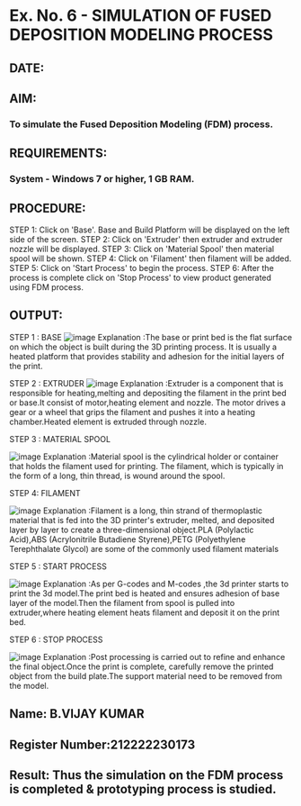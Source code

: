 # Ex. No. 6 - SIMULATION OF FUSED DEPOSITION MODELING PROCESS

## DATE: 

## AIM:

### To simulate the Fused Deposition Modeling (FDM) process.

## REQUIREMENTS:

### System - Windows 7 or higher, 1 GB RAM.

## PROCEDURE:
 STEP 1: Click on 'Base'. Base and Build Platform will be displayed on the left side of the screen.
 STEP 2: Click on 'Extruder' then extruder and extruder nozzle will be displayed.
 STEP 3: Click on 'Material Spool' then material spool will be shown.
 STEP 4: Click on 'Filament' then filament will be added.
 STEP 5: Click on 'Start Process' to begin the process.
 STEP 6: After the process is complete click on 'Stop Process' to view product generated using FDM process.

## OUTPUT:
STEP 1 : BASE
![image](https://github.com/VIJAYKUMAR22007124/Ex.-No---6.-SIMULATION-OF-FUSED-DEPOSITION-MODELING-PROCESS/assets/119657657/d04433a4-74e1-44c7-856f-2eb9533f3a69)
Explanation :The base or print bed is the flat surface on which the object is built during the 3D printing process. It is usually a heated platform that provides stability and adhesion for the initial layers of the print.

STEP 2 : EXTRUDER
![image](https://github.com/VIJAYKUMAR22007124/Ex.-No---6.-SIMULATION-OF-FUSED-DEPOSITION-MODELING-PROCESS/assets/119657657/1f73f203-0ebd-42fe-bb47-ddc67bd8daec)
Explanation :Extruder is a component that is responsible for heating,melting and depositing the filament in the print bed or base.It consist of motor,heating element and nozzle. The motor drives a gear or a wheel that grips the filament and pushes it into a heating chamber.Heated element is extruded through nozzle.

STEP 3 : MATERIAL SPOOL

![image](https://github.com/VIJAYKUMAR22007124/Ex.-No---6.-SIMULATION-OF-FUSED-DEPOSITION-MODELING-PROCESS/assets/119657657/fa0f2662-bcae-4de0-9680-3241cc18b675)
Explanation :Material spool is the cylindrical holder or container that holds the filament used for printing. The filament, which is typically in the form of a long, thin thread, is wound around the spool.

STEP 4: FILAMENT

![image](https://github.com/VIJAYKUMAR22007124/Ex.-No---6.-SIMULATION-OF-FUSED-DEPOSITION-MODELING-PROCESS/assets/119657657/6bf0eed0-5243-4c77-9555-8c928b382283)
Explanation :Filament is a long, thin strand of thermoplastic material that is fed into the 3D printer's extruder, melted, and deposited layer by layer to create a three-dimensional object.PLA (Polylactic Acid),ABS (Acrylonitrile Butadiene Styrene),PETG (Polyethylene Terephthalate Glycol) are some of the commonly used filament materials

STEP 5 : START PROCESS

![image](https://github.com/VIJAYKUMAR22007124/Ex.-No---6.-SIMULATION-OF-FUSED-DEPOSITION-MODELING-PROCESS/assets/119657657/955e215c-7ad1-4e04-9ac6-a0937221c3ea)
Explanation :As per G-codes and M-codes ,the 3d printer starts to print the 3d model.The print bed is heated and ensures adhesion of base layer of the model.Then the filament from spool is pulled into extruder,where heating element heats filament and deposit it on the print bed.

STEP 6 : STOP PROCESS

![image](https://github.com/VIJAYKUMAR22007124/Ex.-No---6.-SIMULATION-OF-FUSED-DEPOSITION-MODELING-PROCESS/assets/119657657/bb6ba350-4b11-4563-8cb5-2280b5e6e749)
Explanation :Post processing is carried out to refine and enhance the final object.Once the print is complete, carefully remove the printed object from the build plate.The support material need to be removed from the model.
## Name: B.VIJAY KUMAR
## Register Number:212222230173
## Result: Thus the simulation on the FDM process is completed & prototyping process is studied.
